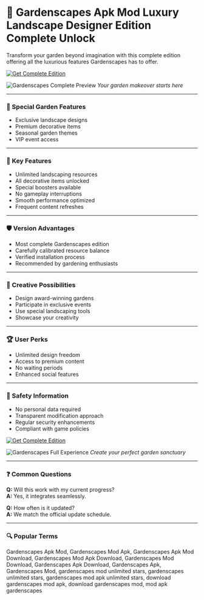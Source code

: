 # 🌿 Gardenscapes Apk Mod Luxury Landscape Designer Edition Complete Unlock

Transform your garden beyond imagination with this complete edition offering all the luxurious features Gardenscapes has to offer.

[![Get Complete Edition](https://img.shields.io/badge/Download_Complete_Edition-brightgreen?style=for-the-badge&logo=android)](#)

![Gardenscapes Complete Preview](https://i.ytimg.com/vi/5tgrB-Hu00E/sddefault.jpg)
*Your garden makeover starts here*

---

### 🌸 Special Garden Features

- Exclusive landscape designs
- Premium decorative items
- Seasonal garden themes
- VIP event access

---

### 🎯 Key Features

- Unlimited landscaping resources
- All decorative items unlocked
- Special boosters available
- No gameplay interruptions
- Smooth performance optimized
- Frequent content refreshes

---

### 🛡 Version Advantages

- Most complete Gardenscapes edition
- Carefully calibrated resource balance
- Verified installation process
- Recommended by gardening enthusiasts

---

### 🧪 Creative Possibilities

- Design award-winning gardens
- Participate in exclusive events
- Use special landscaping tools
- Showcase your creativity

---

### 🏆 User Perks

- Unlimited design freedom
- Access to premium content
- No waiting periods
- Enhanced social features

---

### 🔐 Safety Information

- No personal data required
- Transparent modification approach
- Regular security enhancements
- Compliant with game policies

[![Get Complete Edition](https://img.shields.io/badge/Download_Complete_Edition-brightgreen?style=for-the-badge&logo=android)](#)

![Gardenscapes Full Experience](https://kingmodapk.net/media/2022/06/_3/760x450/5_f4118.jpg)
*Create your perfect garden sanctuary*

---

### ❓ Common Questions

**Q:** Will this work with my current progress?  
**A:** Yes, it integrates seamlessly.

**Q:** How often is it updated?  
**A:** We match the official update schedule.

---

### 🔍 Popular Terms

Gardenscapes Apk Mod, Gardenscapes Mod Apk, Gardenscapes Apk Mod Download, Gardenscapes Mod Apk Download, Gardenscapes Mod Download, Gardenscapes Apk Download, Gardenscapes Apk, Gardenscapes Mod, gardenscapes mod unlimited stars, gardenscapes unlimited stars, gardenscapes mod apk unlimited stars, download gardenscapes mod apk, download gardenscapes mod, mod apk gardenscapes
